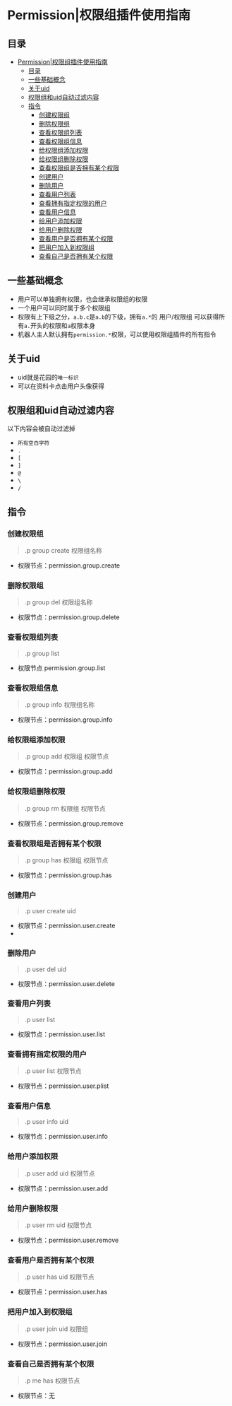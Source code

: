 # Permission|权限组插件使用指南
## 目录
- [Permission|权限组插件使用指南](#permission权限组插件使用指南)
  - [目录](#目录)
  - [一些基础概念](#一些基础概念)
  - [关于uid](#关于uid)
  - [权限组和uid自动过滤内容](#权限组和uid自动过滤内容)
  - [指令](#指令)
    - [创建权限组](#创建权限组)
    - [删除权限组](#删除权限组)
    - [查看权限组列表](#查看权限组列表)
    - [查看权限组信息](#查看权限组信息)
    - [给权限组添加权限](#给权限组添加权限)
    - [给权限组删除权限](#给权限组删除权限)
    - [查看权限组是否拥有某个权限](#查看权限组是否拥有某个权限)
    - [创建用户](#创建用户)
    - [删除用户](#删除用户)
    - [查看用户列表](#查看用户列表)
    - [查看拥有指定权限的用户](#查看拥有指定权限的用户)
    - [查看用户信息](#查看用户信息)
    - [给用户添加权限](#给用户添加权限)
    - [给用户删除权限](#给用户删除权限)
    - [查看用户是否拥有某个权限](#查看用户是否拥有某个权限)
    - [把用户加入到权限组](#把用户加入到权限组)
    - [查看自己是否拥有某个权限](#查看自己是否拥有某个权限)

## 一些基础概念
- 用户可以单独拥有权限，也会继承权限组的权限
- 一个用户可以同时属于多个权限组
- 权限有上下级之分，`a.b.c`是`a.b`的下级，拥有`a.*`的 用户/权限组 可以获得所有`a.`开头的权限和`a`权限本身
- 机器人主人默认拥有`permission.*`权限，可以使用权限组插件的所有指令

## 关于uid
- uid就是花园的`唯一标识`
- 可以在资料卡点击用户头像获得

## 权限组和uid自动过滤内容
以下内容会被自动过滤掉
- `所有空白字符`
- `.`
- `[`
- `]`
- `@`
- `\`
- `/`

## 指令
### 创建权限组
> .p group create 权限组名称
- 权限节点：permission.group.create

### 删除权限组
> .p group del 权限组名称
- 权限节点：permission.group.delete

### 查看权限组列表
> .p group list
- 权限节点 permission.group.list

### 查看权限组信息
> .p group info 权限组名称
- 权限节点：permission.group.info

### 给权限组添加权限
> .p group add 权限组 权限节点
- 权限节点：permission.group.add

### 给权限组删除权限
> .p group rm 权限组 权限节点
- 权限节点：permission.group.remove

### 查看权限组是否拥有某个权限
> .p group has 权限组 权限节点
- 权限节点：permission.group.has

### 创建用户
> .p user create uid
- 权限节点：permission.user.create
- 
### 删除用户
> .p user del uid
- 权限节点：permission.user.delete

### 查看用户列表
> .p user list
- 权限节点：permission.user.list

### 查看拥有指定权限的用户
> .p user list 权限节点
- 权限节点：permission.user.plist

### 查看用户信息
> .p user info uid
- 权限节点：permission.user.info

### 给用户添加权限
> .p user add uid 权限节点
- 权限节点：permission.user.add

### 给用户删除权限
> .p user rm uid 权限节点
- 权限节点：permission.user.remove

### 查看用户是否拥有某个权限
> .p user has uid 权限节点
- 权限节点：permission.user.has

### 把用户加入到权限组
> .p user join uid 权限组
- 权限节点：permission.user.join

### 查看自己是否拥有某个权限
> .p me has 权限节点
- 权限节点：无
